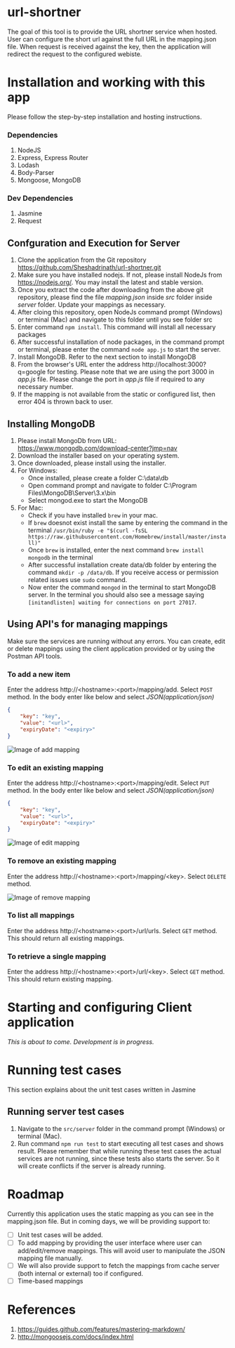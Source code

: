 # url-shortner

The goal of this tool is to provide the URL shortner service when hosted. User can configure the short url against the full URL in the mapping.json file. When request is received against the key, then the application will redirect the request to the configured webiste.

# Installation and working with this app
Please follow the step-by-step installation and hosting instructions.

### Dependencies
1. NodeJS
2. Express, Express Router
3. Lodash
4. Body-Parser
5. Mongoose, MongoDB

### Dev Dependencies
1. Jasmine
2. Request

## Confguration and Execution for Server
1. Clone the application from the Git repository https://github.com/Sheshadrinath/url-shortner.git
2. Make sure you have installed nodejs. If not, please install NodeJs from https://nodejs.org/. You may install the latest and stable version.
3. Once you extract the code after downloading from the above git repository, please find the file *mapping.json* inside *src* folder inside *server* folder. Update your mappings as necessary.
4. After cloing this repository, open NodeJs command prompt (Windows) or terminal (Mac) and navigate to this folder until you see folder src
5. Enter command `npm install`. This command will install all necessary packages
6. After successful installation of node packages, in the command prompt or terminal, please enter the command `node app.js` to start the server.
7. Install MongoDB. Refer to the next section to install MongoDB
8. From the browser's URL enter the address http://localhost:3000?q=google for testing. Please note that we are using the port 3000 in *app.js* file. Please change the port in *app.js* file if required to any necessary number.
9. If the mapping is not available from the static or configured list, then error 404 is thrown back to user.

## Installing MongoDB
1. Please install MongoDb from URL: https://www.mongodb.com/download-center?jmp=nav
2. Download the installer based on your operating system.
3. Once downloaded, please install using the installer. 
4. For Windows:
    - Once installed, please create a folder C:\data\db
    - Open command prompt and navigate to folder C:\Program Files\MongoDB\Server\3.x\bin
    - Select mongod.exe to start the MongoDB
5. For Mac:
    - Check if you have installed `brew` in your mac.
    - If `brew` doesnot exist install the same by entering the command in the terminal `/usr/bin/ruby -e "$(curl -fsSL https://raw.githubusercontent.com/Homebrew/install/master/install)"`
    - Once `brew` is installed, enter the next command `brew install mongodb` in the terminal
    - After successful installation create data/db folder by entering the command `mkdir -p /data/db`. If you receive access or permission related issues use `sudo` command.
    - Now enter the command `mongod` in the terminal to start MongoDB server. In the terminal you should also see a message saying `[initandlisten] waiting for connections on port 27017`.

## Using API's for managing mappings
Make sure the services are running without any errors. You can create, edit or delete mappings using the client application provided or by using the Postman API tools. 

### To add a new item
Enter the address http://\<hostname\>:\<port\>/mapping/add. Select `POST` method. In the body enter like below and select *JSON(application/json)*
```json
{    
	"key": "key",
	"value": "<url>",
	"expiryDate": "<expiry>"
}
```

![Image of add mapping](https://github.com/Sheshadrinath/url-shortner/blob/master/resources/images/Add%20Mapping.png?raw=true)

### To edit an existing mapping
Enter the address http://\<hostname\>:\<port\>/mapping/edit. Select `PUT` method. In the body enter like below and select *JSON(application/json)*
```json
{
	"key": "key",
	"value": "<url>",
	"expiryDate": "<expiry>"
}
```

![Image of edit mapping](https://raw.githubusercontent.com/Sheshadrinath/url-shortner/master/resources/images/Edit%20Mapping.png)

### To remove an existing mapping
Enter the address http://\<hostname\>:\<port\>/mapping/\<key\>. Select `DELETE` method. 

![Image of remove mapping](https://github.com/Sheshadrinath/url-shortner/blob/master/resources/images/Remove%20Mapping.png?raw=true)

### To list all mappings
Enter the address http://\<hostname\>:\<port\>/url/urls. Select `GET` method. This should return all existing mappings.

### To retrieve a single mapping
Enter the address http://\<hostname\>:\<port\>/url/\<key\>. Select `GET` method. This should return existing mapping.

# Starting and configuring Client application
*This is about to come. Development is in progress.*

# Running test cases
This section explains about the unit test cases written in Jasmine

## Running server test cases
1. Navigate to the `src/server` folder in the command prompt (Windows) or terminal (Mac).
2. Run command `npm run test` to start executing all test cases and shows result. Please remember that while running these test cases the actual services are not running, since these tests also starts the server. So it will create conflicts if the server is already running.

# Roadmap
Currently this application uses the static mapping as you can see in the mapping.json file. But in coming days, we will be providing support to:
- [ ] Unit test cases will be added.
- [ ] To add mapping by providing the user interface where user can add/edit/remove mappings. This will avoid user to manipulate the JSON mapping file manually. 
- [ ] We will also provide support to fetch the mappings from cache server (both internal or external) too if configured.
- [ ] Time-based mappings

# References
1. https://guides.github.com/features/mastering-markdown/
2. http://mongoosejs.com/docs/index.html

